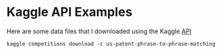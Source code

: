 # Kaggle API Examples

Here are some data files that I downloaded using the Kaggle [API](https://github.com/Kaggle/kaggle-api)

```
kaggle competitions download -c us-patent-phrase-to-phrase-matching
```
 
